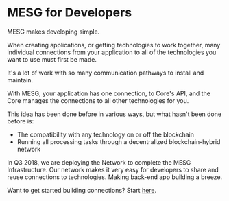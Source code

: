 # MESG for Developers

MESG makes developing simple.  
  
When creating applications, or getting technologies to work together, many individual connections from your application to all of the technologies you want to use must first be made.

It's a lot of work with so many communication pathways to install and maintain.   
  
With MESG, your application has one connection, to Core's API, and the Core manages the connections to all other technologies for you. 

This idea has been done before in various ways, but what hasn't been done before is: 

* The compatibility with any technology on or off the blockchain
* Running all processing tasks through a decentralized blockchain-hybrid network

In Q3 2018, we are deploying the Network to complete the MESG Infrastructure. Our network makes it very easy for developers to share and reuse connections to technologies. Making back-end app building a breeze.

Want to get started building connections? Start [here](run-a-node.md).

